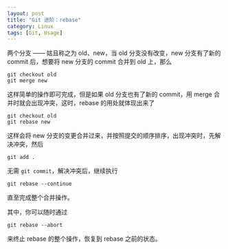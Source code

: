 ```yaml
---
layout: post
title: "Git 进阶：rebase"
category: Linux
tags: [Git, Usage]
---
```


两个分支 —— 姑且称之为 old、new，当 old 分支没有改变，new 分支有了新的 commit 后，想要将 new 分支的 commit 合并到 old 上，那么

    git checkout old
    git merge new

这样简单的操作即可完成，但是如果 old 分支也有了新的 commit，用 merge 合并时就会出现冲突，这时，rebase 的用处就体现出来了

    git checkout old
    git rebase new

<!-- more -->
这样会将 new 分支的变更合并过来，并按照提交的顺序排序，出现冲突时，先解决冲突，然后

    git add .

无需 `git commit`，解决冲突后，继续执行

    git rebase --continue

直至完成整个合并操作。

其中，你可以随时通过

    git rebase --abort

来终止 rebase 的整个操作，恢复到 rebase 之前的状态。